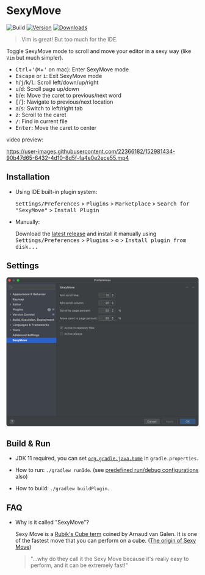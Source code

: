# SexyMove

![Build](https://github.com/huoguangjin/SexyMove/workflows/Build/badge.svg)
[![Version](https://img.shields.io/jetbrains/plugin/v/18554.svg)](https://plugins.jetbrains.com/plugin/18554)
[![Downloads](https://img.shields.io/jetbrains/plugin/d/18554.svg)](https://plugins.jetbrains.com/plugin/18554)

> Vim is great! But too much for the IDE.

<!-- Plugin description -->
Toggle SexyMove mode to scroll and move your editor in a sexy way (like `Vim` but much simpler).

- <kbd>Ctrl</kbd>+<kbd>'</kbd>(<kbd>⌘</kbd>+<kbd>'</kbd> on mac): Enter SexyMove mode
- <kbd>Escape</kbd> or <kbd>i</kbd>: Exit SexyMove mode
- <kbd>h</kbd>/<kbd>j</kbd>/<kbd>k</kbd>/<kbd>l</kbd>: Scroll left/down/up/right
- <kbd>u</kbd>/<kbd>d</kbd>: Scroll page up/down
- <kbd>b</kbd>/<kbd>e</kbd>: Move the caret to previous/next word
- <kbd>[</kbd>/<kbd>]</kbd>: Navigate to previous/next location
- <kbd>a</kbd>/<kbd>s</kbd>: Switch to left/right tab
- <kbd>z</kbd>: Scroll to the caret
- <kbd>/</kbd>: Find in current file
- <kbd>Enter</kbd>: Move the caret to center
<!-- Plugin description end -->


video preview:

https://user-images.githubusercontent.com/22366182/152981434-90b47d65-6432-4d10-8d5f-fa4e0e2ece55.mp4

## Installation

- Using IDE built-in plugin system:

  <kbd>Settings/Preferences</kbd> > <kbd>Plugins</kbd> > <kbd>Marketplace</kbd> > <kbd>Search for "SexyMove"</kbd> >
  <kbd>Install Plugin</kbd>

- Manually:

  Download the [latest release](https://github.com/huoguangjin/SexyMove/releases/latest) and install it manually using
  <kbd>Settings/Preferences</kbd> > <kbd>Plugins</kbd> > <kbd>⚙️</kbd> > <kbd>Install plugin from disk...</kbd>


## Settings

![settings](assets/settings.jpg)


## Build & Run

- JDK 11 required, you can set [`org.gradle.java.home`](https://docs.gradle.org/current/userguide/build_environment.html) in `gradle.properties`.

- How to run: `./gradlew runIde`. (see [predefined run/debug configurations](https://github.com/JetBrains/intellij-platform-plugin-template#predefined-rundebug-configurations) also)

- How to build: `./gradlew buildPlugin`.


## FAQ

- Why is it called "SexyMove"?

  Sexy Move is a [Rubik's Cube term](https://www.speedsolving.com/wiki/index.php/Sexy_Move) coined by Arnaud van Galen.
  It is one of the fastest move that you can perform on a cube.
  ([The origin of Sexy Move](https://youtu.be/EEt3NoW-lhs))
  > "...why do they call it the Sexy Move because it's really easy to perform, and it can be extremely fast!"

